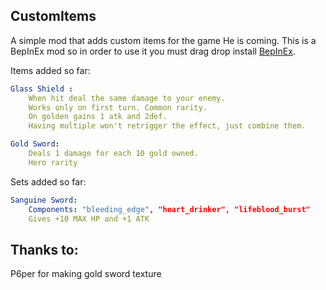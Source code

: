 ## CustomItems

A simple mod that adds custom items for the game He is coming. This is a BepInEx mod so in order to use it you must drag drop install [BepInEx](https://github.com/BepInEx/BepInEx).

Items added so far:

```yaml
Glass Shield : 
    When hit deal the same damage to your enemy.
    Works only on first turn. Common rarity.
    On golden gains 1 atk and 2def.
    Having multiple won't retrigger the effect, just combine them.

Gold Sword:
    Deals 1 damage for each 10 gold owned.
    Hero rarity
```

Sets added so far:

```yaml
Sanguine Sword:
    Components: "bleeding_edge", "heart_drinker", "lifeblood_burst"
    Gives +10 MAX HP and +1 ATK

```

## Thanks to:

P6per for making gold sword texture
